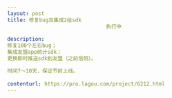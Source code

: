 ```yaml
---                
layout: post       
title: 修复bug及集成2给sdk
                                执行中
           
description: 
修复100个左右bug；
集成友盟app统计sdk；
更换即时推送sdk到友盟（之前信鸽）。

时间7～10天，保证节前上线。
     
contenturl: https://pro.lagou.com/project/6212.html      
---                 
```

